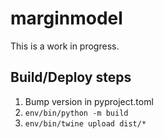 # marginmodel

This is a work in progress.

## Build/Deploy steps

  1. Bump version in pyproject.toml
  2. `env/bin/python -m build`
  3. `env/bin/twine upload dist/*`
